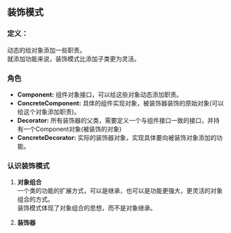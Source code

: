 ## 装饰模式

### 定义：
动态的给对象添加一些职责。  
就添加功能来说，装饰模式比添加子类更为灵活。  


### 角色
* **Component:** 组件对象接口，可以给这些对象动态添加职责。
* **ConcreteComponent:** 具体的组件实现对象，被装饰器装饰的原始对象(可以给这个对象添加职责)。
* **Decorator:** 所有装饰器的父类，需要定义一个与组件接口一致的接口，并持有一个Component对象(被装饰的对象)
* **ConcreteDecorator:** 实际的装饰器对象，实现具体要向被装饰对象添加的功能。

### 认识装饰模式
1. **对象组合**  
一个类的功能的扩展方式，可以是继承，也可以是功能更强大，更灵活的对象组合的方式。  
装饰模式体现了对象组合的思想，而不是对象继承。

2. **装饰器**  
